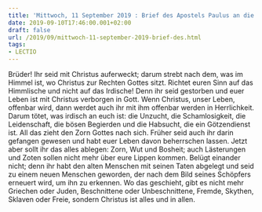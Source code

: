 ```yaml
---
title: 'Mittwoch, 11 September 2019 : Brief des Apostels Paulus an die Kolosser 3,1-11.'
date: 2019-09-10T17:46:00.001+02:00
draft: false
url: /2019/09/mittwoch-11-september-2019-brief-des.html
tags: 
- LECTIO
---
```


Brüder! Ihr seid mit Christus auferweckt; darum strebt nach dem, was im Himmel ist, wo Christus zur Rechten Gottes sitzt. Richtet euren Sinn auf das Himmlische und nicht auf das Irdische! Denn ihr seid gestorben und euer Leben ist mit Christus verborgen in Gott. Wenn Christus, unser Leben, offenbar wird, dann werdet auch ihr mit ihm offenbar werden in Herrlichkeit. Darum tötet, was irdisch an euch ist: die Unzucht, die Schamlosigkeit, die Leidenschaft, die bösen Begierden und die Habsucht, die ein Götzendienst ist. All das zieht den Zorn Gottes nach sich. Früher seid auch ihr darin gefangen gewesen und habt euer Leben davon beherrschen lassen. Jetzt aber sollt ihr das alles ablegen: Zorn, Wut und Bosheit; auch Lästerungen und Zoten sollen nicht mehr über eure Lippen kommen. Belügt einander nicht; denn ihr habt den alten Menschen mit seinen Taten abgelegt und seid zu einem neuen Menschen geworden, der nach dem Bild seines Schöpfers erneuert wird, um ihn zu erkennen. Wo das geschieht, gibt es nicht mehr Griechen oder Juden, Beschnittene oder Unbeschnittene, Fremde, Skythen, Sklaven oder Freie, sondern Christus ist alles und in allen.